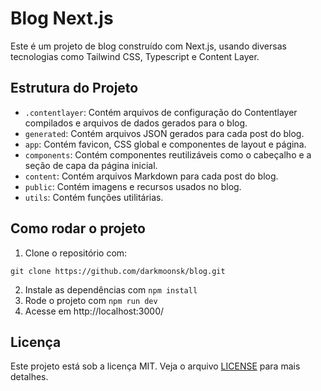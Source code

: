 # Blog Next.js

Este é um projeto de blog construído com Next.js, usando diversas tecnologias como Tailwind CSS, Typescript e Content Layer.

## Estrutura do Projeto

- `.contentlayer`: Contém arquivos de configuração do Contentlayer compilados e arquivos de dados gerados para o blog.
- `generated`: Contém arquivos JSON gerados para cada post do blog.
- `app`: Contém favicon, CSS global e componentes de layout e página.
- `components`: Contém componentes reutilizáveis como o cabeçalho e a seção de capa da página inicial.
- `content`: Contém arquivos Markdown para cada post do blog.
- `public`: Contém imagens e recursos usados no blog.
- `utils`: Contém funções utilitárias.

## Como rodar o projeto

1. Clone o repositório com:
```
git clone https://github.com/darkmoonsk/blog.git
```
2. Instale as dependências com `npm install`
3. Rode o projeto com `npm run dev`
4. Acesse em http://localhost:3000/

<!-- ## Contribuindo

Contribuições são bem-vindas! Por favor, veja nossas [issues](link_para_as_issues) para saber como você pode ajudar. -->

## Licença

Este projeto está sob a licença MIT. Veja o arquivo [LICENSE](https://github.com/darkmoonsk/blog/blob/main/LICENSE) para mais detalhes.